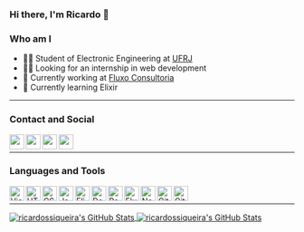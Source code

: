 <link href="style.css" rel="stylesheet" />

### Hi there, I'm Ricardo 👋

### Who am I

- 👨‍🎓 Student of Electronic Engineering at [UFRJ](https://ufrj.br/)
- 👨‍💼 Looking for an internship in web development
- 💼 Currently working at [Fluxo Consultoria](https://fluxoconsultoria.poli.ufrj.br/)
- 📝 Currently learning Elixir

<hr/>

### Contact and Social

[<img align="left" height="26px" src="https://simpleicons.org/icons/linkedin.svg"/>](https://www.linkedin.com/in/ricardo-santos-siqueira-1aaa1618b/)
[<img align="left" height="26px" src="https://simpleicons.org/icons/github.svg"/>](https://github.com/ricardossiqueira/)
[<img align="left" height="26px" src="https://simpleicons.org/icons/gmail.svg"/>](ricardosantossiqueira@poli.ufrj.br)
[<img align="left" height="26px" src="https://simpleicons.org/icons/whatsapp.svg"/>](https://wa.me/5521989491661)

<br/>
<hr/>

### Languages and Tools

<img align="left" alt="Visual Studio Code" width="26px" src="https://simpleicons.org/icons/visualstudiocode.svg" />
<img align="left" alt="HTML5" width="26px" src="https://simpleicons.org/icons/html5.svg" />
<img align="left" alt="CSS3" width="26px" src="https://simpleicons.org/icons/css3.svg" />
<img align="left" alt="JavaScript" width="26px" src="https://simpleicons.org/icons/javascript.svg" />
<img align="left" alt="Elixir" width="26px" src="https://simpleicons.org/icons/elixir.svg" />
<img align="left" alt="Dart" width="26px" src="https://simpleicons.org/icons/dart.svg" />
<img align="left" alt="React and React Native" width="26px" src="https://simpleicons.org/icons/react.svg"/>
<img align="left" alt="Flutter" width="26px" src="https://simpleicons.org/icons/flutter.svg" />
<img align="left" alt="Node.js" width="26px" src="https://simpleicons.org/icons/node-dot-js.svg" />
<img align="left" alt="Git" width="26px" src="https://simpleicons.org/icons/git.svg" />
<img align="left" alt="GitHub" width="26px" src="https://simpleicons.org/icons/github.svg" />

<br/>
<hr/>

<a href="https://github.com/anuraghazra/github-readme-stats">
  <img  align="center"  alt="ricardossiqueira's GitHub Stats"  src="https://github-readme-stats.codestackr.vercel.app/api?username=ricardossiqueira&show_icons=true&hide_border=true&count_private=true&hide=stars" />
</a>

<a href="https://github.com/anuraghazra/github-readme-stats">
  <img  align="center"  alt="ricardossiqueira's GitHub Stats"  src="https://github-readme-stats.vercel.app/api/top-langs/?username=ricardossiqueira&layout=compact&hide_border=true" />
</a>